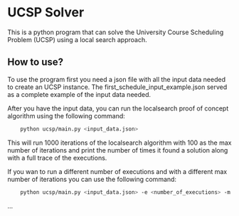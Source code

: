 # UCSP Solver

This is a python program that can solve the University Course Scheduling Problem (UCSP)
using a local search approach. 

## How to use?

To use the program first you need a json file with all the input data needed to create an UCSP instance.
The first_schedule_input_example.json served as a complete example of the input data needed.

After you have the input data, you can run the localsearch proof of concept algorithm using the following command:

```bash
    python ucsp/main.py <input_data.json>
```

This will run 1000 iterations of the localsearch algorithm with 100 as the max number of iterations and print the number of times it found a solution
along with a full trace of the executions.

If you wan to run a different number of executions and with a different max number of iterations you can use the following command:

```bash
    python ucsp/main.py <input_data.json> -e <number_of_executions> -m <max_number_of_iterations>
```

...
